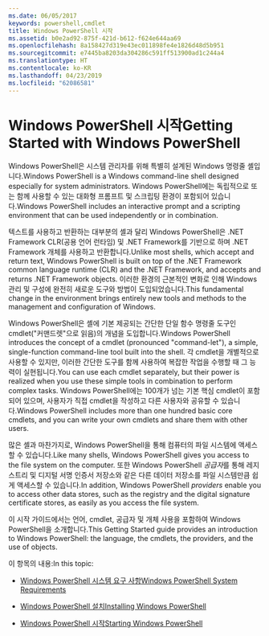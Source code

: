 ```yaml
---
ms.date: 06/05/2017
keywords: powershell,cmdlet
title: Windows PowerShell 시작
ms.assetid: b0e2ad92-875f-421d-b612-f624e644aa69
ms.openlocfilehash: 8a158427d319e43ec011898fe4e1826d48d5b951
ms.sourcegitcommit: e7445ba8203da304286c591ff513900ad1c244a4
ms.translationtype: HT
ms.contentlocale: ko-KR
ms.lasthandoff: 04/23/2019
ms.locfileid: "62086581"
---
```

# <a name="getting-started-with-windows-powershell"></a><span data-ttu-id="f77fb-103">Windows PowerShell 시작</span><span class="sxs-lookup"><span data-stu-id="f77fb-103">Getting Started with Windows PowerShell</span></span>
<span data-ttu-id="f77fb-104">Windows PowerShell은 시스템 관리자를 위해 특별히 설계된 Windows 명령줄 셸입니다.</span><span class="sxs-lookup"><span data-stu-id="f77fb-104">Windows PowerShell is a Windows command-line shell designed especially for system administrators.</span></span> <span data-ttu-id="f77fb-105">Windows PowerShell에는 독립적으로 또는 함께 사용할 수 있는 대화형 프롬프트 및 스크립팅 환경이 포함되어 있습니다.</span><span class="sxs-lookup"><span data-stu-id="f77fb-105">Windows PowerShell includes an interactive prompt and a scripting environment that can be used independently or in combination.</span></span>

<span data-ttu-id="f77fb-106">텍스트를 사용하고 반환하는 대부분의 셸과 달리 Windows PowerShell은 .NET Framework CLR(공용 언어 런타임) 및 .NET Framework를 기반으로 하며 .NET Framework 개체를 사용하고 반환합니다.</span><span class="sxs-lookup"><span data-stu-id="f77fb-106">Unlike most shells, which accept and return text, Windows PowerShell is built on top of the .NET Framework common language runtime (CLR) and the .NET Framework, and accepts and returns .NET Framework objects.</span></span> <span data-ttu-id="f77fb-107">이러한 환경의 근본적인 변화로 인해 Windows 관리 및 구성에 완전히 새로운 도구와 방법이 도입되었습니다.</span><span class="sxs-lookup"><span data-stu-id="f77fb-107">This fundamental change in the environment brings entirely new tools and methods to the management and configuration of Windows.</span></span>

<span data-ttu-id="f77fb-108">Windows PowerShell은 셸에 기본 제공되는 간단한 단일 함수 명령줄 도구인 cmdlet("커맨드렛"으로 읽음)의 개념을 도입합니다.</span><span class="sxs-lookup"><span data-stu-id="f77fb-108">Windows PowerShell introduces the concept of a cmdlet (pronounced "command-let"), a simple, single-function command-line tool built into the shell.</span></span> <span data-ttu-id="f77fb-109">각 cmdlet을 개별적으로 사용할 수 있지만, 이러한 간단한 도구를 함께 사용하여 복잡한 작업을 수행할 때 그 능력이 실현됩니다.</span><span class="sxs-lookup"><span data-stu-id="f77fb-109">You can use each cmdlet separately, but their power is realized when you use these simple tools in combination to perform complex tasks.</span></span> <span data-ttu-id="f77fb-110">Windows PowerShell에는 100개가 넘는 기본 핵심 cmdlet이 포함되어 있으며, 사용자가 직접 cmdlet을 작성하고 다른 사용자와 공유할 수 있습니다.</span><span class="sxs-lookup"><span data-stu-id="f77fb-110">Windows PowerShell includes more than one hundred basic core cmdlets, and you can write your own cmdlets and share them with other users.</span></span>

<span data-ttu-id="f77fb-111">많은 셸과 마찬가지로, Windows PowerShell을 통해 컴퓨터의 파일 시스템에 액세스할 수 있습니다.</span><span class="sxs-lookup"><span data-stu-id="f77fb-111">Like many shells, Windows PowerShell gives you access to the file system on the computer.</span></span> <span data-ttu-id="f77fb-112">또한 Windows PowerShell *공급자*를 통해 레지스트리 및 디지털 서명 인증서 저장소와 같은 다른 데이터 저장소를 파일 시스템만큼 쉽게 액세스할 수 있습니다.</span><span class="sxs-lookup"><span data-stu-id="f77fb-112">In addition, Windows PowerShell *providers* enable you to access other data stores, such as the registry and the digital signature certificate stores, as easily as you access the file system.</span></span>

<span data-ttu-id="f77fb-113">이 시작 가이드에서는 언어, cmdlet, 공급자 및 개체 사용을 포함하여 Windows PowerShell을 소개합니다.</span><span class="sxs-lookup"><span data-stu-id="f77fb-113">This Getting Started guide provides an introduction to Windows PowerShell: the language, the cmdlets, the providers, and the use of objects.</span></span>

<span data-ttu-id="f77fb-114">이 항목의 내용:</span><span class="sxs-lookup"><span data-stu-id="f77fb-114">In this topic:</span></span>

- [<span data-ttu-id="f77fb-115">Windows PowerShell 시스템 요구 사항</span><span class="sxs-lookup"><span data-stu-id="f77fb-115">Windows PowerShell System Requirements</span></span>](../setup/Windows-PowerShell-System-Requirements.md)

- [<span data-ttu-id="f77fb-116">Windows PowerShell 설치</span><span class="sxs-lookup"><span data-stu-id="f77fb-116">Installing Windows PowerShell</span></span>](../setup/Installing-Windows-PowerShell.md)

- [<span data-ttu-id="f77fb-117">Windows PowerShell 시작</span><span class="sxs-lookup"><span data-stu-id="f77fb-117">Starting Windows PowerShell</span></span>](../setup/Starting-Windows-PowerShell.md)
